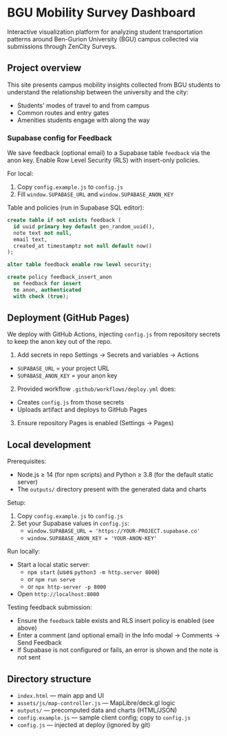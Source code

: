 # BGU Mobility Survey Dashboard

Interactive visualization platform for analyzing student transportation patterns around Ben-Gurion University (BGU) campus collected via submissions through ZenCity Surveys.

## Project overview

This site presents campus mobility insights collected from BGU students to understand the relationship between the university and the city:

- Students' modes of travel to and from campus
- Common routes and entry gates
- Amenities students engage with along the way

### Supabase config for Feedback

We save feedback (optional email) to a Supabase table `feedback` via the anon key. Enable Row Level Security (RLS) with insert-only policies.

For local:

1. Copy `config.example.js` to `config.js`
2. Fill `window.SUPABASE_URL` and `window.SUPABASE_ANON_KEY`

Table and policies (run in Supabase SQL editor):

```sql
create table if not exists feedback (
  id uuid primary key default gen_random_uuid(),
  note text not null,
  email text,
  created_at timestamptz not null default now()
);

alter table feedback enable row level security;

create policy feedback_insert_anon
  on feedback for insert
  to anon, authenticated
  with check (true);
```

## Deployment (GitHub Pages)

We deploy with GitHub Actions, injecting `config.js` from repository secrets to keep the anon key out of the repo.

1. Add secrets in repo Settings → Secrets and variables → Actions

- `SUPABASE_URL` = your project URL
- `SUPABASE_ANON_KEY` = your anon key

2. Provided workflow `.github/workflows/deploy.yml` does:

- Creates `config.js` from those secrets
- Uploads artifact and deploys to GitHub Pages

3. Ensure repository Pages is enabled (Settings → Pages)

## Local development

Prerequisites:

- Node.js ≥ 14 (for npm scripts) and Python ≥ 3.8 (for the default static server)
- The `outputs/` directory present with the generated data and charts

Setup:

1. Copy `config.example.js` to `config.js`
2. Set your Supabase values in `config.js`:
   - `window.SUPABASE_URL = 'https://YOUR-PROJECT.supabase.co'`
   - `window.SUPABASE_ANON_KEY = 'YOUR-ANON-KEY'`

Run locally:

- Start a local static server:
  - `npm start` (uses `python3 -m http.server 8000`)
  - or `npm run serve`
  - or `npx http-server -p 8000`
- Open `http://localhost:8000`

Testing feedback submission:

- Ensure the `feedback` table exists and RLS insert policy is enabled (see above)
- Enter a comment (and optional email) in the Info modal → Comments → Send Feedback
- If Supabase is not configured or fails, an error is shown and the note is not sent

## Directory structure

- `index.html` — main app and UI
- `assets/js/map-controller.js` — MapLibre/deck.gl logic
- `outputs/` — precomputed data and charts (HTML/JSON)
- `config.example.js` — sample client config; copy to `config.js`
- `config.js` — injected at deploy (ignored by git)
